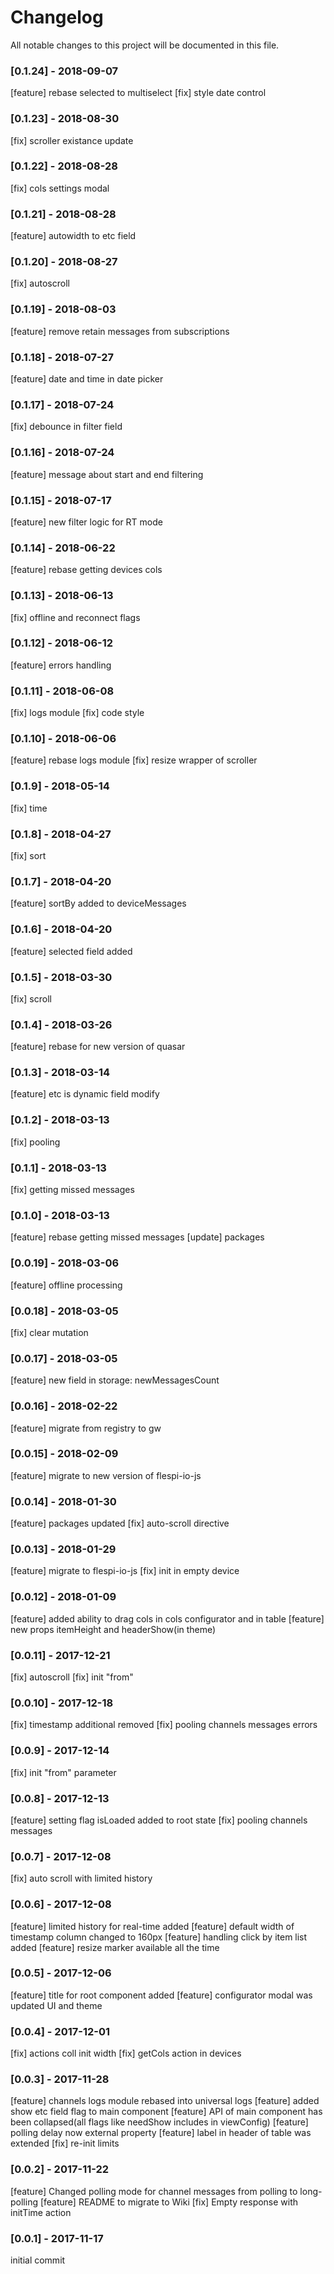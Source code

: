 # Changelog
All notable changes to this project will be documented in this file.
### [0.1.24] - 2018-09-07
[feature] rebase selected to multiselect
[fix] style date control
### [0.1.23] - 2018-08-30
[fix] scroller existance update
### [0.1.22] - 2018-08-28
[fix] cols settings modal
### [0.1.21] - 2018-08-28
[feature] autowidth to etc field
### [0.1.20] - 2018-08-27
[fix] autoscroll
### [0.1.19] - 2018-08-03
[feature] remove retain messages from subscriptions
### [0.1.18] - 2018-07-27
[feature] date and time in date picker
### [0.1.17] - 2018-07-24
[fix] debounce in filter field
### [0.1.16] - 2018-07-24
[feature] message about start and end filtering
### [0.1.15] - 2018-07-17
[feature] new filter logic for RT mode
### [0.1.14] - 2018-06-22
[feature] rebase getting devices cols
### [0.1.13] - 2018-06-13
[fix] offline and reconnect flags
### [0.1.12] - 2018-06-12
[feature] errors handling
### [0.1.11] - 2018-06-08
[fix] logs module
[fix] code style
### [0.1.10] - 2018-06-06
[feature] rebase logs module
[fix] resize wrapper of scroller
### [0.1.9] - 2018-05-14
[fix] time
### [0.1.8] - 2018-04-27
[fix] sort
### [0.1.7] - 2018-04-20
[feature] sortBy added to deviceMessages
### [0.1.6] - 2018-04-20
[feature] selected field added
### [0.1.5] - 2018-03-30
[fix] scroll
### [0.1.4] - 2018-03-26
[feature] rebase for new version of quasar
### [0.1.3] - 2018-03-14
[feature] etc is dynamic field modify
### [0.1.2] - 2018-03-13
[fix] pooling
### [0.1.1] - 2018-03-13
[fix] getting missed messages
### [0.1.0] - 2018-03-13
[feature] rebase getting missed messages
[update] packages
### [0.0.19] - 2018-03-06
[feature] offline processing
### [0.0.18] - 2018-03-05
[fix] clear mutation
### [0.0.17] - 2018-03-05
[feature] new field in storage: newMessagesCount
### [0.0.16] - 2018-02-22
[feature] migrate from registry to gw
### [0.0.15] - 2018-02-09
[feature] migrate to new version of flespi-io-js
### [0.0.14] - 2018-01-30
[feature] packages updated
[fix] auto-scroll directive
### [0.0.13] - 2018-01-29
[feature] migrate to flespi-io-js
[fix] init in empty device
### [0.0.12] - 2018-01-09
[feature] added ability to drag cols in cols configurator and in table
[feature] new props itemHeight and headerShow(in theme)
### [0.0.11] - 2017-12-21
[fix] autoscroll
[fix] init "from"
### [0.0.10] - 2017-12-18
[fix] timestamp additional removed
[fix] pooling channels messages errors
### [0.0.9] - 2017-12-14
[fix] init "from" parameter
### [0.0.8] - 2017-12-13
[feature] setting flag isLoaded added to root state
[fix] pooling channels messages
### [0.0.7] - 2017-12-08
[fix] auto scroll with limited history
### [0.0.6] - 2017-12-08
[feature] limited history for real-time added
[feature] default width of timestamp column changed to 160px
[feature] handling click by item list added
[feature] resize marker available all the time
### [0.0.5] - 2017-12-06
[feature] title for root component added
[feature] configurator modal was updated UI and theme
### [0.0.4] - 2017-12-01
[fix] actions coll init width
[fix] getCols action in devices
### [0.0.3] - 2017-11-28
[feature] channels logs module rebased into universal logs
[feature] added show etc field flag to main component
[feature] API of main component has been collapsed(all flags like needShow includes in viewConfig)
[feature] polling delay now external property
[feature] label in header of table was extended
[fix] re-init limits
### [0.0.2] - 2017-11-22
[feature] Changed polling mode for channel messages from polling to long-polling
[feature] README to migrate to Wiki
[fix] Empty response with initTime action
### [0.0.1] - 2017-11-17
initial commit
